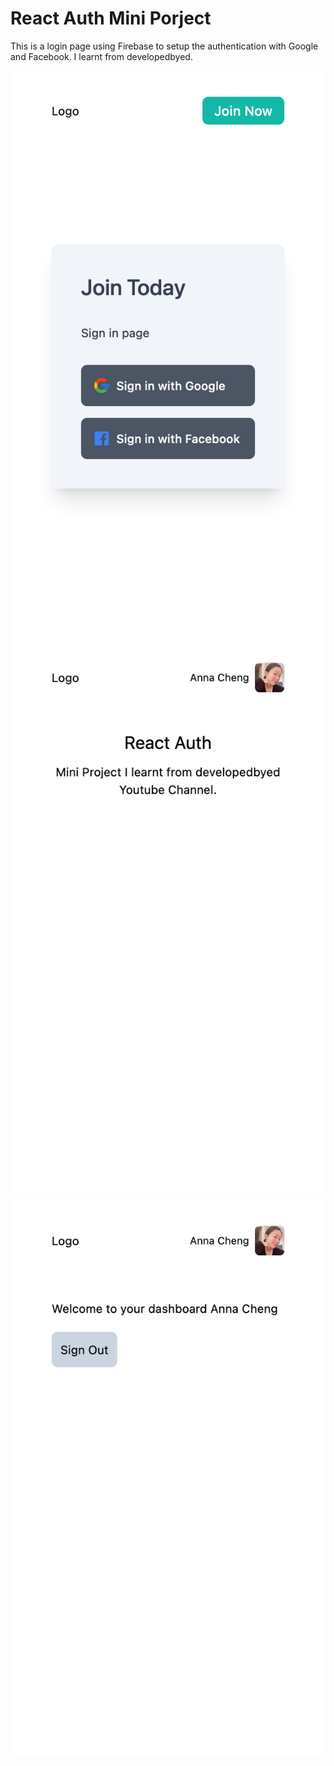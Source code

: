 # React Auth Mini Porject

This is a login page using Firebase to setup the authentication with Google and Facebook. I learnt from developedbyed.

![Signin](images/SignIn.png)
![Home](images/Home.png)
![Dashboard](images/Dashboard.png)
